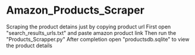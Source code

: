 # Amazon_Products_Scraper
Scraping the product detains just by copying product url
First open "search_results_urls.txt" and paste amazon product link
Then run the "Products_Scrapper.py"
After completion open "productsdb.sqlite" to view the product details
